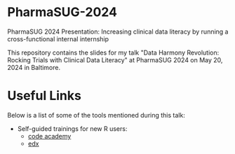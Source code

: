 # PharmaSUG-2024
PharmaSUG 2024 Presentation: Increasing clinical data literacy by running a cross-functional internal internship

This repository contains the slides for my talk "Data Harmony Revolution: Rocking Trials with Clinical Data Literacy" at PharmaSUG 2024 on May 20, 2024 in Baltimore.

# Useful Links
Below is a list of some of the tools mentioned during this talk:

- Self-guided trainings for new R users:
  - [code academy](https://www.codecademy.com/)
  - [edx]([https://pages.github.com/](https://www.edx.org/))





